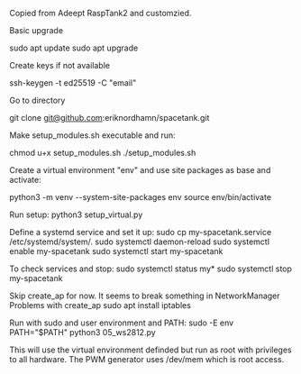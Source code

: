 Copied from Adeept RaspTank2 and customzied.

Basic upgrade

sudo apt update
sudo apt upgrade

Create keys if not available

ssh-keygen -t ed25519 -C "email"

Go to directory

git clone git@github.com:eriknordhamn/spacetank.git

Make setup_modules.sh executable and run:

chmod u+x setup_modules.sh
./setup_modules.sh

Create a virtual environment "env" and use site packages as base and activate:

python3 -m venv --system-site-packages env
source env/bin/activate


Run setup:
python3 setup_virtual.py


Define a systemd service and set it up:
sudo cp my-spacetank.service /etc/systemd/system/.
sudo systemctl daemon-reload
sudo systemctl enable my-spacetank
sudo systemctl start my-spacetank


To check services and stop:
sudo systemctl status my*
sudo systemctl stop my-spacetank

Skip create_ap for now. It seems to break something in NetworkManager
Problems with create_ap
sudo apt install iptables

Run with sudo and user environment and PATH:
sudo -E env PATH="$PATH" python3 05_ws2812.py

This will use the virtual environment definded but run as root with privileges to all hardware. The PWM generator uses /dev/mem which is root access.





